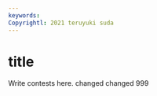 ```yaml
---
keywords:
Copyrightl: 2021 teruyuki suda
---
```


# title

Write contests here. changed changed 999


